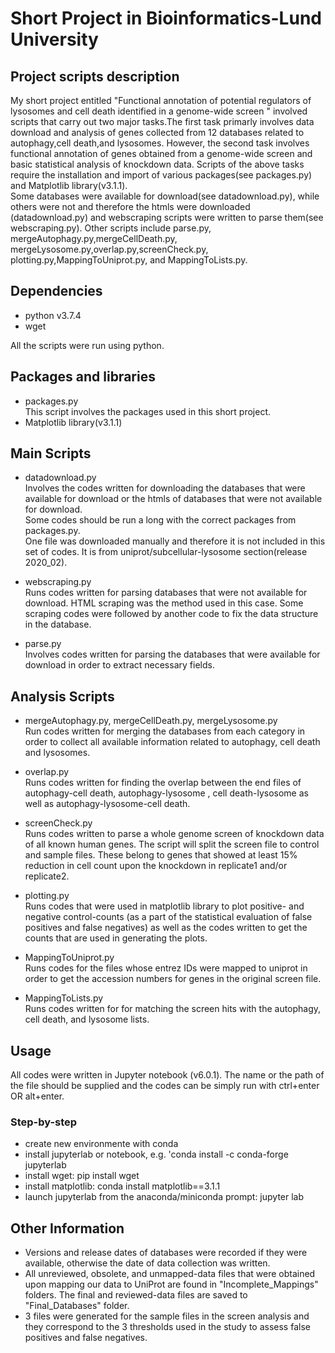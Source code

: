 # Short Project in Bioinformatics-Lund University
## Project scripts description

My short project entitled "Functional annotation of potential regulators of lysosomes and cell death identified in a genome-wide screen " involved scripts that carry out two major tasks.The first task primarly involves data download and analysis of genes collected from 12 databases related to autophagy,cell death,and lysosomes. However, the second task involves functional annotation of genes obtained from a genome-wide screen and basic statistical analysis of knockdown data. 
Scripts of the above tasks require the installation and import of various packages(see packages.py) and Matplotlib library(v3.1.1). <br>
Some databases were available for download(see datadownload.py), while others were not and therefore the htmls were downloaded (datadownload.py) and webscraping scripts were written to parse them(see webscraping.py). Other scripts include parse.py, mergeAutophagy.py,mergeCellDeath.py, mergeLysosome.py,overlap.py,screenCheck.py, plotting.py,MappingToUniprot.py, and MappingToLists.py.

## Dependencies

* python v3.7.4
* wget

All the scripts were run using python. 

## Packages and libraries
* packages.py<br>
This script involves the packages used in this short project.
* Matplotlib library(v3.1.1)

## Main Scripts
* datadownload.py<br>
Involves the codes written for downloading the databases that were available for download or the htmls of databases that were not available for download.<br>
Some codes should be run a long with the correct packages from packages.py.<br>
One file was downloaded manually and therefore it is not included in this set of codes. It is from uniprot/subcellular-lysosome section(release 2020_02).

* webscraping.py<br>
Runs codes written for parsing databases that were not available for download. HTML scraping was the method used in this case. Some scraping codes were followed by another code to fix the data structure in the database.


* parse.py<br>
Involves codes written for parsing the databases that were available for download in order to extract necessary fields.

## Analysis Scripts
* mergeAutophagy.py, mergeCellDeath.py, mergeLysosome.py<br>
Run codes written for merging the databases from each category in order to collect all available information related to autophagy, cell death and lysosomes.


* overlap.py<br>
Runs codes written for finding the overlap between the end files of autophagy-cell death, autophagy-lysosome , cell death-lysosome as well as autophagy-lysosome-cell death.


* screenCheck.py<br>
Runs codes written to parse a whole genome screen of knockdown data of all known human genes. The script will split the screen file to control and sample files. These belong to genes that showed at least 15% reduction in cell count upon the knockdown in replicate1 and/or replicate2.

* plotting.py<br>
Runs codes that were used in matplotlib library to plot positive- and negative control-counts (as a part of the statistical evaluation of false positives and false negatives) as well as the codes written to get the counts that are used in generating the plots.

* MappingToUniprot.py<br>
Runs codes for the files whose entrez IDs were mapped to uniprot in order to get the accession numbers for genes in the original screen file.

* MappingToLists.py <br>
Runs codes written for for matching the screen hits with the autophagy, cell death, and lysosome lists.

## Usage
All codes were written in Jupyter notebook (v6.0.1). The name or the path of the file should be supplied and the codes can be simply run with ctrl+enter OR alt+enter.

### Step-by-step
- create new environmente with conda
- install jupyterlab or notebook, e.g. 'conda install -c conda-forge jupyterlab
- install wget: pip install wget
- install matplotlib: conda install matplotlib==3.1.1
- launch jupyterlab from the anaconda/miniconda prompt: jupyter lab


## Other Information
* Versions and release dates of databases were recorded if they were available, otherwise the date of data collection was written.
* All unreviewed, obsolete, and unmapped-data files that were obtained upon mapping our data to UniProt are found in "Incomplete_Mappings" folders. The final and reviewed-data files are saved to "Final_Databases" folder.
* 3 files were generated for the sample files in the screen analysis and they correspond to the 3 thresholds used in the study to assess false positives and false negatives.
